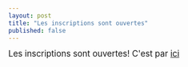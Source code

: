 ```yaml
---
layout: post
title: "Les inscriptions sont ouvertes"
published: false
---
```


<span style="font-size:larger;">Les inscriptions sont ouvertes! C'est par [ici](/z25_inscription.html)</span>

